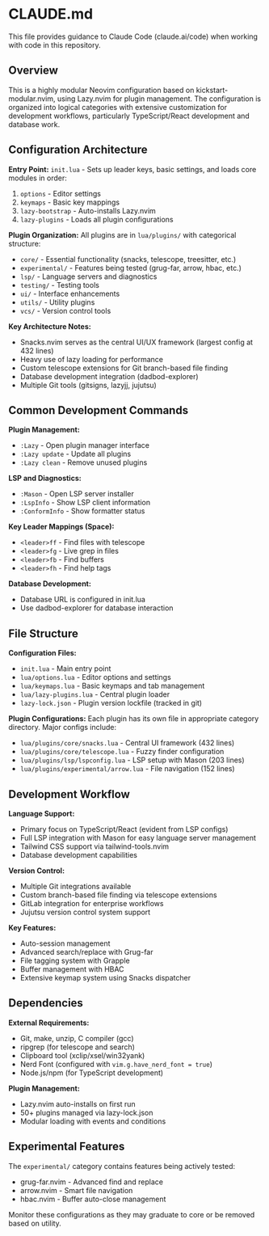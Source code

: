 # CLAUDE.md

This file provides guidance to Claude Code (claude.ai/code) when working with code in this repository.

## Overview

This is a highly modular Neovim configuration based on kickstart-modular.nvim, using Lazy.nvim for plugin management. The configuration is organized into logical categories with extensive customization for development workflows, particularly TypeScript/React development and database work.

## Configuration Architecture

**Entry Point:** `init.lua` - Sets up leader keys, basic settings, and loads core modules in order:
1. `options` - Editor settings 
2. `keymaps` - Basic key mappings
3. `lazy-bootstrap` - Auto-installs Lazy.nvim
4. `lazy-plugins` - Loads all plugin configurations

**Plugin Organization:** All plugins are in `lua/plugins/` with categorical structure:
- `core/` - Essential functionality (snacks, telescope, treesitter, etc.)
- `experimental/` - Features being tested (grug-far, arrow, hbac, etc.) 
- `lsp/` - Language servers and diagnostics
- `testing/` - Testing tools
- `ui/` - Interface enhancements
- `utils/` - Utility plugins
- `vcs/` - Version control tools

**Key Architecture Notes:**
- Snacks.nvim serves as the central UI/UX framework (largest config at 432 lines)
- Heavy use of lazy loading for performance
- Custom telescope extensions for Git branch-based file finding
- Database development integration (dadbod-explorer)
- Multiple Git tools (gitsigns, lazyjj, jujutsu)

## Common Development Commands

**Plugin Management:**
- `:Lazy` - Open plugin manager interface
- `:Lazy update` - Update all plugins
- `:Lazy clean` - Remove unused plugins

**LSP and Diagnostics:**
- `:Mason` - Open LSP server installer
- `:LspInfo` - Show LSP client information
- `:ConformInfo` - Show formatter status

**Key Leader Mappings (Space):**
- `<leader>ff` - Find files with telescope
- `<leader>fg` - Live grep in files
- `<leader>fb` - Find buffers
- `<leader>fh` - Find help tags

**Database Development:**
- Database URL is configured in init.lua
- Use dadbod-explorer for database interaction

## File Structure

**Configuration Files:**
- `init.lua` - Main entry point
- `lua/options.lua` - Editor options and settings
- `lua/keymaps.lua` - Basic keymaps and tab management
- `lua/lazy-plugins.lua` - Central plugin loader
- `lazy-lock.json` - Plugin version lockfile (tracked in git)

**Plugin Configurations:**
Each plugin has its own file in appropriate category directory. Major configs include:
- `lua/plugins/core/snacks.lua` - Central UI framework (432 lines)
- `lua/plugins/core/telescope.lua` - Fuzzy finder configuration
- `lua/plugins/lsp/lspconfig.lua` - LSP setup with Mason (203 lines)
- `lua/plugins/experimental/arrow.lua` - File navigation (152 lines)

## Development Workflow

**Language Support:**
- Primary focus on TypeScript/React (evident from LSP configs)
- Full LSP integration with Mason for easy language server management
- Tailwind CSS support via tailwind-tools.nvim
- Database development capabilities

**Version Control:**
- Multiple Git integrations available
- Custom branch-based file finding via telescope extensions
- GitLab integration for enterprise workflows
- Jujutsu version control system support

**Key Features:**
- Auto-session management
- Advanced search/replace with Grug-far
- File tagging system with Grapple
- Buffer management with HBAC
- Extensive keymap system using Snacks dispatcher

## Dependencies

**External Requirements:**
- Git, make, unzip, C compiler (gcc)
- ripgrep (for telescope and search)
- Clipboard tool (xclip/xsel/win32yank)
- Nerd Font (configured with `vim.g.have_nerd_font = true`)
- Node.js/npm (for TypeScript development)

**Plugin Management:**
- Lazy.nvim auto-installs on first run
- 50+ plugins managed via lazy-lock.json
- Modular loading with events and conditions

## Experimental Features

The `experimental/` category contains features being actively tested:
- grug-far.nvim - Advanced find and replace
- arrow.nvim - Smart file navigation
- hbac.nvim - Buffer auto-close management

Monitor these configurations as they may graduate to core or be removed based on utility.